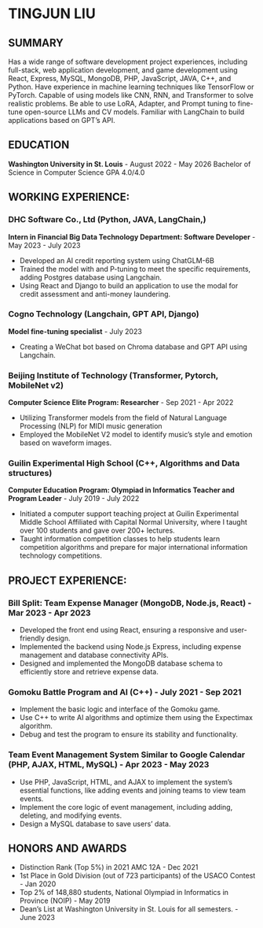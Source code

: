 # TINGJUN LIU

## SUMMARY

Has a wide range of software development project experiences, including full-stack, web application development, and game development using React, Express, MySQL, MongoDB, PHP, JavaScript, JAVA, C++, and Python.
Have experience in machine learning techniques like TensorFlow or PyTorch. Capable of using models like CNN, RNN, and Transformer to solve realistic problems. Be able to use LoRA, Adapter, and Prompt tuning to fine-tune open-source LLMs and CV models. Familiar with LangChain to build applications based on GPT’s API.

## EDUCATION

**Washington University in St. Louis** - August 2022 - May 2026
Bachelor of Science in Computer Science                                                                                                          GPA 4.0/4.0

## WORKING EXPERIENCE:

### DHC Software Co., Ltd (Python, JAVA, LangChain,)
**Intern in Financial Big Data Technology Department: Software Developer** - May 2023 - July 2023
- Developed an AI credit reporting system using ChatGLM-6B
- Trained the model with and P-tuning to meet the specific requirements, adding Postgres database using Langchain.
- Using React and Django to build an application to use the modal for credit assessment and anti-money laundering.

### Cogno Technology (Langchain, GPT API, Django)
**Model fine-tuning specialist** - July 2023
- Creating a WeChat bot based on Chroma database and GPT API using Langchain.

### Beijing Institute of Technology (Transformer, Pytorch, MobileNet v2)
**Computer Science Elite Program: Researcher** - Sep 2021 - Apr 2022
- Utilizing Transformer models from the field of Natural Language Processing (NLP) for MIDI music generation 
- Employed the MobileNet V2 model to identify music’s style and emotion based on waveform images.

### Guilin Experimental High School (C++, Algorithms and Data structures)
**Computer Education Program: Olympiad in Informatics Teacher and Program Leader** - July 2019 - July 2022
- Initiated a computer support teaching project at Guilin Experimental Middle School Affiliated with Capital Normal University, where I taught over 100 students and gave over 200+ lectures. 
- Taught information competition classes to help students learn competition algorithms and prepare for major international information technology competitions.

## PROJECT EXPERIENCE:

### Bill Split: Team Expense Manager (MongoDB, Node.js, React) - Mar 2023 - Apr 2023
- Developed the front end using React, ensuring a responsive and user-friendly design.
- Implemented the backend using Node.js Express, including expense management and database connectivity APIs.
- Designed and implemented the MongoDB database schema to efficiently store and retrieve expense data.

### Gomoku Battle Program and AI (C++) - July 2021 - Sep 2021
- Implement the basic logic and interface of the Gomoku game.
- Use C++ to write AI algorithms and optimize them using the Expectimax algorithm.
- Debug and test the program to ensure its stability and functionality.

### Team Event Management System Similar to Google Calendar (PHP, AJAX, HTML, MySQL) - Apr 2023 - May 2023
- Use PHP, JavaScript, HTML, and AJAX to implement the system’s essential functions, like adding events and joining teams to view team events. 
- Implement the core logic of event management, including adding, deleting, and modifying events.
- Design a MySQL database to save users’ data.

## HONORS AND AWARDS
- Distinction Rank (Top 5%) in 2021 AMC 12A - Dec 2021
- 1st Place in Gold Division (out of 723 participants) of the USACO Contest - Jan 2020
- Top 2% of 148,880 students, National Olympiad in Informatics in Province (NOIP) - May 2019
- Dean’s List at Washington University in St. Louis for all semesters. - June 2023
